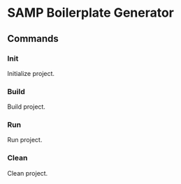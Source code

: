 # SAMP Boilerplate Generator

## Commands

### Init
Initialize project.

### Build
Build project.

### Run
Run project.

### Clean
Clean project.